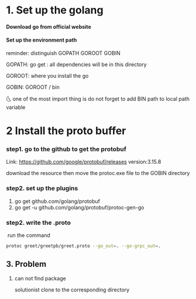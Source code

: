 # 1. Set up  the golang

#### Download go from official website

#### Set up the environment path

reminder: distinguish GOPATH  GOROOT GOBIN

GOPATH: go get : all dependencies will be in this directory

GOROOT: where you install the go

GOBIN: GOROOT / bin

:last_quarter_moon_with_face: one of the most import thing is do not forget to add BIN path to local path variable

# 2 Install the proto buffer

### step1. go to the github to get the protobuf

Link: https://github.com/google/protobuf/releases
version:3.15.8


download the resource then move the protoc.exe file to the GOBIN directory

### step2. set up the plugins

1. go get github.com/golang/protobuf
2. go get -u github.com/golang/protobuf/protoc-gen-go

### step2. write the .proto

​	run the command

```bash
protoc greet/greetpb/greet.proto --go_out=. --go-grpc_out=.
```

## 3. Problem

1. can not find package

   solutionist clone to the corresponding directory
